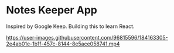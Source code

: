 # Notes Keeper App
Inspired by Google Keep. Building this to learn React.





https://user-images.githubusercontent.com/96815596/184163305-2e4ab01e-1b1f-457c-8144-8e5ace058741.mp4

